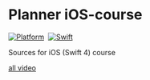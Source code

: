 # Planner iOS-course
[![Platform](https://img.shields.io/badge/platform-iOS-lightgrey.svg)]()&nbsp;
[![Swift](https://img.shields.io/badge/swift-4.0-orange.svg?style=flat)](https://developer.apple.com/swift/)

Sources for iOS (Swift 4) course

[all video](https://www.youtube.com/watch?v=J2vriTqOC5k&list=PLwwk4BHih4fiZjdpyn1bxAu_wAVpMbCje)
